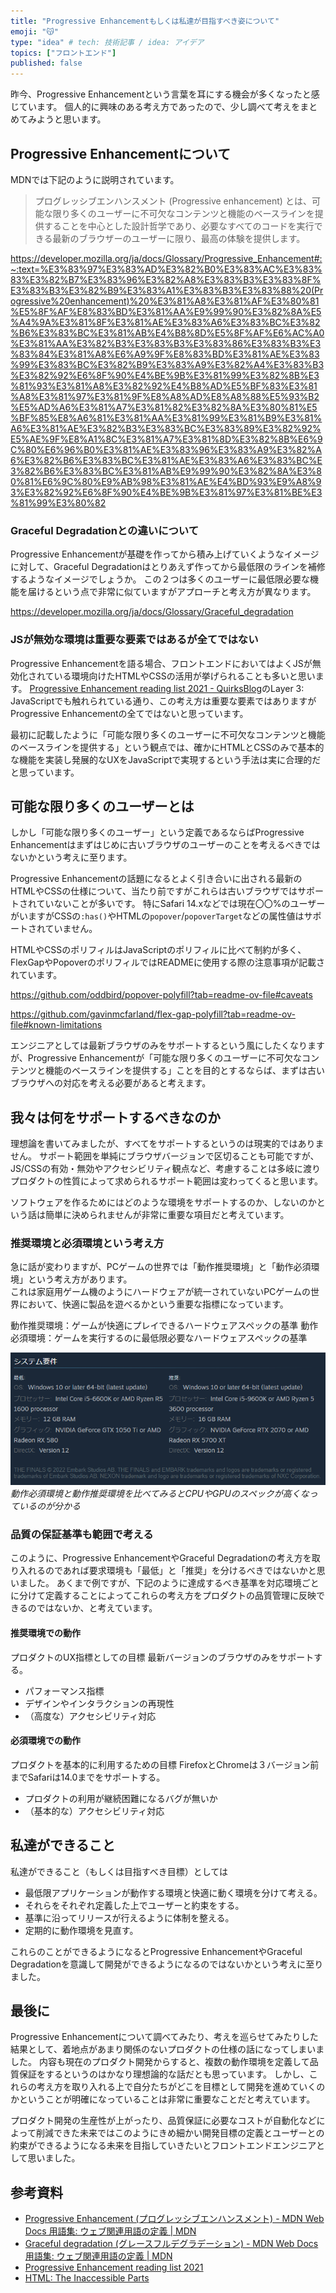 ```yaml
---
title: "Progressive Enhancementもしくは私達が目指すべき姿について"
emoji: "😽"
type: "idea" # tech: 技術記事 / idea: アイデア
topics: ["フロントエンド"]
published: false
---
```


昨今、Progressive Enhancementという言葉を耳にする機会が多くなったと感じています。
個人的に興味のある考え方であったので、少し調べて考えをまとめてみようと思います。

## Progressive Enhancementについて

MDNでは下記のように説明されています。

> プログレッシブエンハンスメント (Progressive enhancement) とは、可能な限り多くのユーザーに不可欠なコンテンツと機能のベースラインを提供することを中心とした設計哲学であり、必要なすべてのコードを実行できる最新のブラウザーのユーザーに限り、最高の体験を提供します。

https://developer.mozilla.org/ja/docs/Glossary/Progressive_Enhancement#:~:text=%E3%83%97%E3%83%AD%E3%82%B0%E3%83%AC%E3%83%83%E3%82%B7%E3%83%96%E3%82%A8%E3%83%B3%E3%83%8F%E3%83%B3%E3%82%B9%E3%83%A1%E3%83%B3%E3%83%88%20(Progressive%20enhancement)%20%E3%81%A8%E3%81%AF%E3%80%81%E5%8F%AF%E8%83%BD%E3%81%AA%E9%99%90%E3%82%8A%E5%A4%9A%E3%81%8F%E3%81%AE%E3%83%A6%E3%83%BC%E3%82%B6%E3%83%BC%E3%81%AB%E4%B8%8D%E5%8F%AF%E6%AC%A0%E3%81%AA%E3%82%B3%E3%83%B3%E3%83%86%E3%83%B3%E3%83%84%E3%81%A8%E6%A9%9F%E8%83%BD%E3%81%AE%E3%83%99%E3%83%BC%E3%82%B9%E3%83%A9%E3%82%A4%E3%83%B3%E3%82%92%E6%8F%90%E4%BE%9B%E3%81%99%E3%82%8B%E3%81%93%E3%81%A8%E3%82%92%E4%B8%AD%E5%BF%83%E3%81%A8%E3%81%97%E3%81%9F%E8%A8%AD%E8%A8%88%E5%93%B2%E5%AD%A6%E3%81%A7%E3%81%82%E3%82%8A%E3%80%81%E5%BF%85%E8%A6%81%E3%81%AA%E3%81%99%E3%81%B9%E3%81%A6%E3%81%AE%E3%82%B3%E3%83%BC%E3%83%89%E3%82%92%E5%AE%9F%E8%A1%8C%E3%81%A7%E3%81%8D%E3%82%8B%E6%9C%80%E6%96%B0%E3%81%AE%E3%83%96%E3%83%A9%E3%82%A6%E3%82%B6%E3%83%BC%E3%81%AE%E3%83%A6%E3%83%BC%E3%82%B6%E3%83%BC%E3%81%AB%E9%99%90%E3%82%8A%E3%80%81%E6%9C%80%E9%AB%98%E3%81%AE%E4%BD%93%E9%A8%93%E3%82%92%E6%8F%90%E4%BE%9B%E3%81%97%E3%81%BE%E3%81%99%E3%80%82

### Graceful Degradationとの違いについて

Progressive Enhancementが基礎を作ってから積み上げていくようなイメージに対して、Graceful Degradationはとりあえず作ってから最低限のラインを補修するようなイメージでしょうか。
この２つは多くのユーザーに最低限必要な機能を届けるという点で非常に似ていますがアプローチと考え方が異なります。

https://developer.mozilla.org/ja/docs/Glossary/Graceful_degradation

### JSが無効な環境は重要な要素ではあるが全てではない

Progressive Enhancementを語る場合、フロントエンドにおいてはよくJSが無効化されている環境向けたHTMLやCSSの活用が挙げられることも多いと思います。
[Progressive Enhancement reading list 2021 - QuirksBlog](https://www.quirksmode.org/blog/archives/2021/02/progressive_enh_1.html#:~:text=I%20find%20any.-,Layer%203%3A%20JavaScript,-Then%20we%20come)のLayer 3: JavaScriptでも触れられている通り、この考え方は重要な要素ではありますがProgressive Enhancementの全てではないと思っています。

最初に記載したように「可能な限り多くのユーザーに不可欠なコンテンツと機能のベースラインを提供する」という観点では、確かにHTMLとCSSのみで基本的な機能を実装し発展的なUXをJavaScriptで実現するという手法は実に合理的だと思っています。

## 可能な限り多くのユーザーとは

しかし「可能な限り多くのユーザー」という定義であるならばProgressive Enhancementはまずはじめに古いブラウザのユーザーのことを考えるべきではないかという考えに至ります。

Progressive Enhancementの話題になるとよく引き合いに出される最新のHTMLやCSSの仕様について、当たり前ですがこれらは古いブラウザではサポートされていないことが多いです。
特にSafari 14.xなどでは現在〇〇%のユーザーがいますがCSSの`:has()`やHTMLの`popover`/`popoverTarget`などの属性値はサポートされていません。

<!-- TODO: 後でSafari 14.xのシェアとHTML/CSSのサポート状況を調べておく -->

HTMLやCSSのポリフィルはJavaScriptのポリフィルに比べて制約が多く、FlexGapやPopoverのポリフィルではREADMEに使用する際の注意事項が記載されています。

https://github.com/oddbird/popover-polyfill?tab=readme-ov-file#caveats

https://github.com/gavinmcfarland/flex-gap-polyfill?tab=readme-ov-file#known-limitations

エンジニアとしては最新ブラウザのみをサポートするという風にしたくなりますが、Progressive Enhancementが「可能な限り多くのユーザーに不可欠なコンテンツと機能のベースラインを提供する」ことを目的とするならば、まずは古いブラウザへの対応を考える必要があると考えます。

<!-- ポリフィルなどのパッケージは追加は簡単にできるけど削除するのが難しくポリフィルが肥大化してしまう問題について触れる -->

## 我々は何をサポートするべきなのか

理想論を書いてみましたが、すべてをサポートするというのは現実的ではありません。
サポート範囲を単純にブラウザバージョンで区切ることも可能ですが、JS/CSSの有効・無効やアクセシビリティ観点など、考慮することは多岐に渡りプロダクトの性質によって求められるサポート範囲は変わってくると思います。

ソフトウェアを作るためにはどのような環境をサポートするのか、しないのかという話は簡単に決められませんが非常に重要な項目だと考えています。

### 推奨環境と必須環境という考え方

急に話が変わりますが、PCゲームの世界では「動作推奨環境」と「動作必須環境」という考え方があります。  
これは家庭用ゲーム機のようにハードウェアが統一されていないPCゲームの世界において、快適に製品を遊べるかという重要な指標になっています。

動作推奨環境：ゲームが快適にプレイできるハードウェアスペックの基準
動作必須環境：ゲームを実行するのに最低限必要なハードウェアスペックの基準

![THE FINALSというゲームのシステム要件を表示している画面のスクリーンショット](/images/articles/progressive-enhancement/system-requirement.png)
*動作必須環境と動作推奨環境を比べてみるとCPUやGPUのスペックが高くなっているのが分かる*

### 品質の保証基準も範囲で考える

このように、Progressive EnhancementやGraceful Degradationの考え方を取り入れるのであれば要求環境も「最低」と「推奨」を分けるべきではないかと思いました。
あくまで例ですが、下記のように達成するべき基準を対応環境ごとに分けて定義することによってこれらの考え方をプロダクトの品質管理に反映できるのではないか、と考えています。

#### 推奨環境での動作

プロダクトのUX指標としての目標
最新バージョンのブラウザのみをサポートする。

- パフォーマンス指標
- デザインやインタラクションの再現性
- （高度な）アクセシビリティ対応

#### 必須環境での動作

プロダクトを基本的に利用するための目標
FirefoxとChromeは３バージョン前までSafariは14.0までをサポートする。

- プロダクトの利用が継続困難になるバグが無いか
- （基本的な）アクセシビリティ対応

## 私達ができること

私達ができること（もしくは目指すべき目標）としては

- 最低限アプリケーションが動作する環境と快適に動く環境を分けて考える。
- それらをそれぞれ定義した上でユーザーと約束をする。
- 基準に沿ってリリースが行えるように体制を整える。
- 定期的に動作環境を見直す。

これらのことができるようになるとProgressive EnhancementやGraceful Degradationを意識して開発ができるようになるのではないかという考えに至りました。

## 最後に

Progressive Enhancementについて調べてみたり、考えを巡らせてみたりした結果として、着地点があまり関係のないプロダクトの仕様の話になってしまいました。
内容も現在のプロダクト開発からすると、複数の動作環境を定義して品質保証をするというのはかなり理想論的な話だとも思っています。
しかし、これらの考え方を取り入れる上で自分たちがどこを目標として開発を進めていくのかということが明確になっていることは非常に重要なことだと考えています。

プロダクト開発の生産性が上がったり、品質保証に必要なコストが自動化などによって削減できた未来ではこのようにきめ細かい開発目標の定義とユーザーとの約束ができるようになる未来を目指していきたいとフロントエンドエンジニアとして思いました。

## 参考資料

- [Progressive Enhancement (プログレッシブエンハンスメント) - MDN Web Docs 用語集: ウェブ関連用語の定義 | MDN](https://developer.mozilla.org/ja/docs/Glossary/Progressive_Enhancement)
- [Graceful degradation (グレースフルデグラデーション) - MDN Web Docs 用語集: ウェブ関連用語の定義 | MDN](https://developer.mozilla.org/ja/docs/Glossary/Graceful_degradation)
- [Progressive Enhancement reading list 2021](https://www.quirksmode.org/blog/archives/2021/02/progressive_enh_1.html)
- [HTML: The Inaccessible Parts](https://daverupert.com/2020/02/html-the-inaccessible-parts/)
